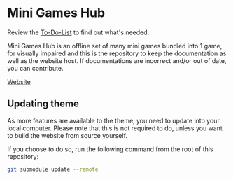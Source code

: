# Mini Games Hub
Review the [To-Do-List](https://harrymkt.github.io/mgh/to-do-list) to find out what's needed.

Mini Games Hub is an offline set of many mini games bundled into 1 game, for visually impaired and this is the repository to keep the documentation as well as the website host. If documentations are incorrect and/or out of date, you can contribute.

[Website](https://harrymkt.github.io/mgh)

## Updating theme
As more features are available to the theme, you need to update into your local computer. Please note that this is not required to do, unless you want to build the website from source yourself.

If you choose to do so, run the following command from the root of this repository:
```bash
git submodule update --remote
```